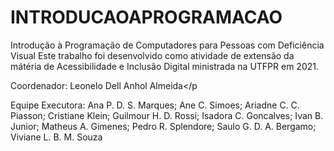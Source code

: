 # INTRODUCAOAPROGRAMACAO
Introdução à Programação de Computadores para Pessoas com Deficiência Visual
Este trabalho foi desenvolvido como atividade de extensão da mátéria de Acessibilidade e Inclusão Digital ministrada na UTFPR em 2021.
 
Coordenador: Leonelo Dell Anhol Almeida</p

Equipe Executora: Ana P. D. S. Marques; Ane C. Simoes; Ariadne C. C. Piasson; Cristiane Klein;
Guilmour H. D. Rossi; Isadora C. Goncalves; Ivan B. Junior; Matheus A. Gimenes; Pedro R. Splendore;
Saulo G. D. A. Bergamo; Viviane L. B. M. Souza
